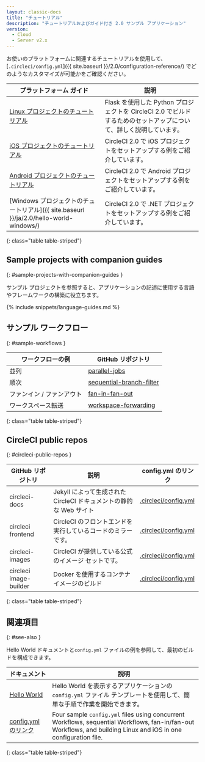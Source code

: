 ```yaml
---
layout: classic-docs
title: "チュートリアル"
description: "チュートリアルおよびガイド付き 2.0 サンプル アプリケーション"
version:
  - Cloud
  - Server v2.x
---
```


お使いのプラットフォームに関連するチュートリアルを使用して、[`.circleci/config.yml`]({{ site.baseurl }}/2.0/configuration-reference/) でどのようなカスタマイズが可能かをご確認ください。

| プラットフォーム ガイド                                                             | 説明                                                                      |
| ------------------------------------------------------------------------ | ----------------------------------------------------------------------- |
| <a href="{{ site.baseurl }}/2.0/project-walkthrough/">Linux プロジェクトのチュートリアル</a>                                                | Flask を使用した Python プロジェクトを CircleCI 2.0 でビルドするためのセットアップについて、詳しく説明しています。 |
| <a href="{{ site.baseurl }}/ja/2.0/ios-tutorial/">iOS プロジェクトのチュートリアル</a>                                                | CircleCI 2.0 で iOS プロジェクトをセットアップする例をご紹介しています。                           |
| <a href="{{ site.baseurl }}/ja/2.0/language-android/">Android プロジェクトのチュートリアル</a>                                                | CircleCI 2.0 で Android プロジェクトをセットアップする例をご紹介しています。                       |
| [Windows プロジェクトのチュートリアル]({{ site.baseurl }}/ja/2.0/hello-world-windows/) | CircleCI 2.0 で .NET プロジェクトをセットアップする例をご紹介しています。                          |
{: class="table table-striped"}

## Sample projects with companion guides
{: #sample-projects-with-companion-guides }

サンプル プロジェクトを参照すると、アプリケーションの記述に使用する言語やフレームワークの構築に役立ちます。

{% include snippets/language-guides.md %}

## サンプル ワークフロー
{: #sample-workflows }

| ワークフローの例       | GitHub リポジトリ                                                                                                                              |
| -------------- | ----------------------------------------------------------------------------------------------------------------------------------------- |
| 並列             | [parallel-jobs](https://github.com/CircleCI-Public/circleci-demo-workflows/blob/parallel-jobs/.circleci/config.yml)                       |
| 順次             | [sequential-branch-filter](https://github.com/CircleCI-Public/circleci-demo-workflows/blob/sequential-branch-filter/.circleci/config.yml) |
| ファンイン / ファンアウト | [fan-in-fan-out](https://github.com/CircleCI-Public/circleci-demo-workflows/blob/fan-in-fan-out/.circleci/config.yml)                     |
| ワークスペース転送      | [workspace-forwarding](https://github.com/CircleCI-Public/circleci-demo-workflows/blob/workspace-forwarding/.circleci/config.yml)         |
{: class="table table-striped"}

## CircleCI public repos
{: #circleci-public-repos }

| GitHub リポジトリ           | 説明                                           | config.yml のリンク                                                                                      |
| ---------------------- | -------------------------------------------- | ---------------------------------------------------------------------------------------------------- |
| circleci-docs          | Jekyll によって生成された CircleCI ドキュメントの静的な Web サイト | [.circleci/config.yml](https://github.com/circleci/circleci-docs/blob/master/.circleci/config.yml)   |
| circleci frontend      | CircleCI のフロントエンドを実行しているコードのミラーです。           | [.circleci/config.yml](https://github.com/circleci/frontend/blob/master/.circleci/config.yml)        |
| circleci-images        | CircleCI が提供している公式のイメージ セットです。               | [.circleci/config.yml](https://github.com/circleci/circleci-images/blob/master/.circleci/config.yml) |
| circleci image-builder | Docker を使用するコンテナ イメージのビルド                    | [.circleci/config.yml](https://github.com/circleci/image-builder/blob/master/.circleci/config.yml)   |
{: class="table table-striped"}

## 関連項目
{: #see-also }

Hello World ドキュメントと`config.yml` ファイルの例を参照して、最初のビルドを構成できます。

| ドキュメント                    | 説明                                                                                                                                                               |
| ------------------------- | ---------------------------------------------------------------------------------------------------------------------------------------------------------------- |
| <a href="{{ site.baseurl }}/ja/2.0/hello-world/">Hello World</a> | Hello World を表示するアプリケーションの `config.yml` ファイル テンプレートを使用して、簡単な手順で作業を開始できます。                                                                                        |
| <a href="{{ site.baseurl }}/ja/2.0/sample-config/">config.yml のリンク</a> | Four sample `config.yml` files using concurrent Workflows, sequential Workflows, fan-in/fan-out Workflows, and building Linux and iOS in one configuration file. |
{: class="table table-striped"}
